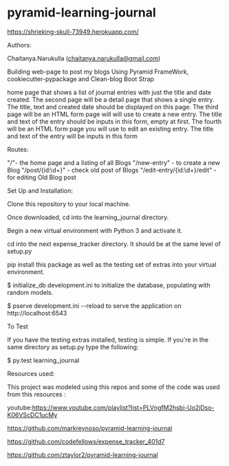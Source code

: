 # pyramid-learning-journal

https://shrieking-skull-73949.herokuapp.com/

Authors:

Chaitanya.Narukulla (chaitanya.narukulla@gmail.com)


Building web-page to post my blogs Using  Pyramid FrameWork,
cookiecutter-pypackage and Clean-blog Boot Strap

home page that shows a list of journal entries with just the title and date created.
The second page will be a detail page that shows a single entry. The title, text and created date should be displayed on this page.
The third page will  be an HTML form page will will use to create a new entry. The title and text of the entry should be inputs in this form, empty at first.
The fourth will   be an HTML form page you will use to edit an existing entry. The title and text of the entry will be inputs in this form

Routes:

"/"- the home page and a listing of all Blogs
"/new-entry" - to create a new Blog
"/post/{id:\d+}" - check old post of Blogs
"/edit-entry/{id:\d+}/edit" - for editing Old Blog post


Set Up and Installation:

Clone this repository to your local machine.

Once downloaded, cd into the learning_journal directory.

Begin a new virtual environment with Python 3 and activate it.

cd into the next expense_tracker directory. It should be at the same level of setup.py

pip install this package as well as the testing set of extras into your virtual environment.

$ initialize_db development.ini to initialize the database, populating with random models.

$ pserve development.ini --reload to serve the application on http://localhost:6543

To Test

If you have the testing extras installed, testing is simple. If you're in the same directory as setup.py type the following:

$ py.test learning_journal

Resources used:

This project was modeled using this repos  and some of the code was used from this resources :

youtube:https://www.youtube.com/playlist?list=PLVngfM2hsbi-Uo2jDso-K06VScDC1ucMy


https://github.com/markreynoso/pyramid-learning-journal

https://github.com/codefellows/expense_tracker_401d7

https://github.com/ztaylor2/pyramid-learning-journal
